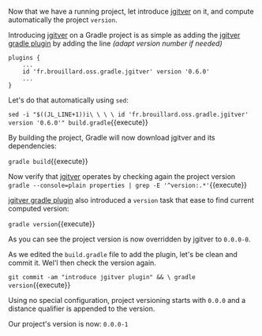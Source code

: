 Now that we have a running project, let introduce [jgitver](https://jgitver.github.io) on it, and compute automatically the project `version`.   

Introducing [jgitver](https://jgitver.github.io) on a Gradle project is as simple as adding 
the [jgitver gradle plugin](https://jgitver.github.io/#_gradle_usage) by adding the line _(adapt version number if needed)_

```
plugins {
    ...
    id 'fr.brouillard.oss.gradle.jgitver' version '0.6.0'
    ...
}
```  

Let's do that automatically using `sed`:

`sed -i "$((JL_LINE+1))i\ \ \ \ id 'fr.brouillard.oss.gradle.jgitver' version '0.6.0'" build.gradle`{{execute}}

By building the project, Gradle will now download jgitver and its dependencies:

`gradle build`{{execute}}

Now verify that [jgitver](https://jgitver.github.io) operates by checking again the project version  
`gradle --console=plain properties | grep -E '^version:.*'`{{execute}}  

[jgitver gradle plugin](https://jgitver.github.io/#_gradle_usage) also introduced a `version` task that ease to find current computed version: 

`gradle version`{{execute}}  

As you can see the project version is now overridden by jgitver to `0.0.0-0`.

As we edited the `build.gradle` file to add the plugin, let's be clean and commit it. Wel'l then check the version again.

`git commit -am "introduce jgitver plugin" && \
gradle version`{{execute}}
 
Using no special configuration, project versioning starts with `0.0.0` and a distance qualifier is appended to the version.

Our project's version is now: `0.0.0-1`  
